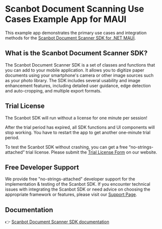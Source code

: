 # Scanbot Document Scanning Use Cases Example App for MAUI

This example app demonstrates the primary use cases and integration methods for the [Scanbot Document Scanner SDK for .NET MAUI](https://scanbot.io/developer/net-maui-document-scanner-sdk/).

## What is the Scanbot Document Scanner SDK?

The Scanbot Document Scanner SDK is a set of classes and functions that you can add to your mobile application. It allows you to digitize paper documents using your smartphone's camera or other image sources such as your photo library. The SDK includes several usability and image enhancement features, including detailed user guidance, edge detection and auto-cropping, and multiple export formats.

## Trial License

The Scanbot SDK will run without a license for one minute per session!

After the trial period has expired, all SDK functions and UI components will stop working. You have to restart the app to get another one-minute trial period.

To test the Scanbot SDK without crashing, you can get a free “no-strings-attached” trial license. Please submit the [Trial License Form](https://scanbot.io/trial/) on our website.

## Free Developer Support

We provide free "no-strings-attached" developer support for the implementation & testing of the Scanbot SDK.
If you encounter technical issues with integrating the Scanbot SDK or need advice on choosing the appropriate
framework or features, please visit our [Support Page](https://docs.scanbot.io/support/).

## Documentation

👉 [Scanbot Document Scanner SDK documentation](https://docs.scanbot.io/document-scanner-sdk/maui/introduction/)